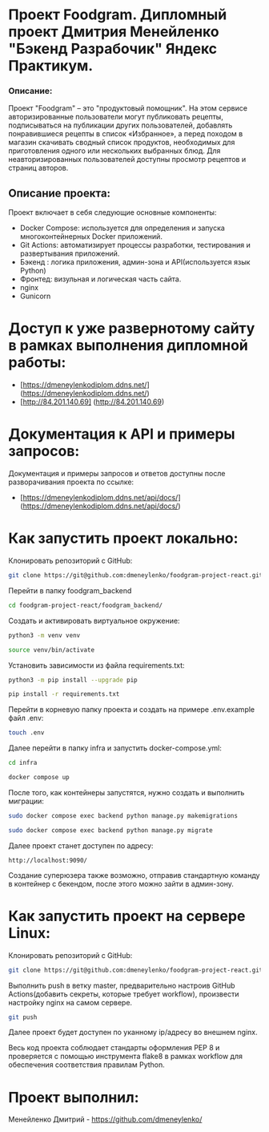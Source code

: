 # Проект Foodgram. Дипломный проект Дмитрия Менейленко "Бэкенд Разрабочик" Яндекс Практикум.

### Описание:
Проект "Foodgram" – это "продуктовый помощник". На этом сервисе авторизированные пользователи могут публиковать рецепты, подписываться на публикации других пользователей, добавлять понравившиеся рецепты в список «Избранное», а перед походом в магазин скачивать сводный список продуктов, необходимых для приготовления одного или нескольких выбранных блюд. Для неавторизированных пользователей доступны просмотр рецептов и страниц авторов.  

## Описание проекта:

Проект включает в себя следующие основные компоненты:

- Docker Compose: используется для определения и запуска многоконтейнерных Docker приложений.
- Git Actions: автоматизирует процессы разработки, тестирования и развертывания приложений.
- Бэкенд : логика приложения, админ-зона и API(используется язык Python)
- Фронтед: визульная и логическая часть сайта.
- nginx
- Gunicorn

# Доступ к уже развернотому сайту в рамках выполнения дипломной работы:
- [https://dmeneylenkodiplom.ddns.net/] (https://dmeneylenkodiplom.ddns.net/)
- [http://84.201.140.69] (http://84.201.140.69)

# Документация к API и примеры запросов:
Документация и примеры запросов и ответов доступны после разворачивания проекта по ссылке:
- [https://dmeneylenkodiplom.ddns.net/api/docs/] (https://dmeneylenkodiplom.ddns.net/api/docs/)

# Как запустить проект локально:

Клонировать репозиторий c GitHub:
```sh
git clone https://git@github.com:dmeneylenko/foodgram-project-react.git
```
Перейти в папку foodgram_backend
```sh
cd foodgram-project-react/foodgram_backend/
```
Создать и активировать виртуальное окружение:
```sh
python3 -m venv venv
```
```sh
source venv/bin/activate
```
Установить зависимости из файла requirements.txt:
```sh
python3 -m pip install --upgrade pip
```
```sh
pip install -r requirements.txt
```
Перейти в корневую папку проекта и создать на примере .env.example файл .env:
```sh
touch .env
```
Далее перейти в папку infra и запустить docker-compose.yml:
```sh
cd infra
```
```sh
docker compose up
```
После того, как контейнеры запустятся, нужно создать и выполнить миграции:
```sh
sudo docker compose exec backend python manage.py makemigrations
```
```sh
sudo docker compose exec backend python manage.py migrate
```
Далее проект станет доступен по адресу:
```
http://localhost:9090/
```
Создание суперюзера также возможно, отправив стандартную команду в контейнер c бекендом, после этого можно зайти в админ-зону.

# Как запустить проект на сервере Linux:
Клонировать репозиторий c GitHub:
```sh
git clone https://git@github.com:dmeneylenko/foodgram-project-react.git
```
Выполнить push в ветку master, предварительно настроив GitHub Actions(добавить секреты, которые требует workflow), произвести настройку nginx на самом сервере.
```sh
git push
```
Далее проект будет доступен по уканному ip/адресу во внешнем nginx.

Весь код проекта соблюдает стандарты оформления PEP 8 и проверяется с помощью инструмента flake8 в рамках workflow для обеспечения соответствия правилам Python.

# Проект выполнил: 
Менейленко Дмитрий - https://github.com/dmeneylenko/
